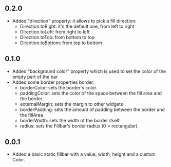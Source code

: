 ## 0.2.0

- Added "direction" property: it allows to pick a fill direction: 
  - Direction.toRight: it's the default one, from left to right
  - Direction.toLeft: from right to left
  - Direction.toTop: from bottom to top
  - Direction.toBottom: from top to bottom

## 0.1.0

- Added "background color" property which is used to set the color of the empty part of the bar
- Added some border properties border:
  - borderColor: sets the border's color.
  - paddingColor: sets the color of the space between the fill area and the border
  - externalMargin: sets the margin to other widgets
  - borderPadding: sets the amount of padding between the border and the fillArea
  - borderWidth: sets the width of the border itself
  - radius: sets the Fillbar's border radius (0 = rectangular).

## 0.0.1

- Added a basic static fillbar with a value, width, height and a custom Color.